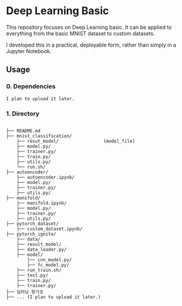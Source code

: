 # Deep Learning Basic

This repository focuses on Deep Learning basic. It can be applied to everything from the basic MNIST dataset to custom datasets.

I developed this in a practical, deployable form, rather than simply in a Jupyter Notebook.

## Usage
### 0. Dependencies

```
I plan to upload it later.
```

### 1. Directory

```plain

├── README.md
├── mnist_classification/
    ├── resut_model/                 (model_file)
    ├── model.py/
    ├── trainer.py/
    ├── train.py/
    ├── utils.py/
    └── run.sh/
├── autoencoder/
    ├── autoencoder.ipynb/                 
    ├── model.py/
    ├── trainer.py/
    ├── utils.py/
├── manifold/
    ├── manifold.ipynb/                 
    ├── model.py/
    ├── trainer.py/
    ├── utils.py/
├── pytorch_dataset/
    ├── custom_dataset.ipynb/
├── pytorch_ignite/
    ├── data/
    ├── result_model/                
    ├── data_loader.py/
    ├── model/
        ├── cnn_model.py/
        ├── fc_model.py/
    ├── run_train.sh/
    ├── test.py/
    ├── train.py/
    ├── trainer.py/
├── 딥러닝 왕기초
├── ... (I plan to upload it later.)
```

